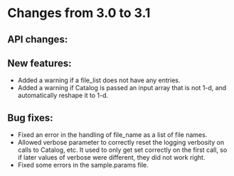 Changes from 3.0 to 3.1
=======================

API changes:
------------


New features:
-------------

- Added a warning if a file_list does not have any entries.
- Added a warning if Catalog is passed an input array that is not 1-d, and automatically
  reshape it to 1-d.

Bug fixes:
----------

- Fixed an error in the handling of file_name as a list of file names.
- Allowed verbose parameter to correctly reset the logging verbosity on calls to Catalog, etc.
  It used to only get set correctly on the first call, so if later values of verbose were
  different, they did not work right.
- Fixed some errors in the sample.params file.
